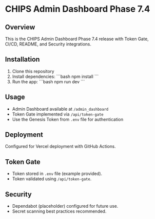 # CHIPS Admin Dashboard Phase 7.4

## Overview
This is the CHIPS Admin Dashboard Phase 7.4 release with Token Gate, CI/CD, README, and Security integrations.

## Installation
1. Clone this repository
2. Install dependencies:
\`\`\`bash
npm install
\`\`\`
3. Run the app:
\`\`\`bash
npm run dev
\`\`\`

## Usage
- Admin Dashboard available at `/admin_dashboard`
- Token Gate implemented via `/api/token-gate`
- Use the Genesis Token from `.env` file for authentication

## Deployment
Configured for Vercel deployment with GitHub Actions.

## Token Gate
- Token stored in `.env` file (example provided).
- Token validated using `/api/token-gate`.

## Security
- Dependabot (placeholder) configured for future use.
- Secret scanning best practices recommended.
